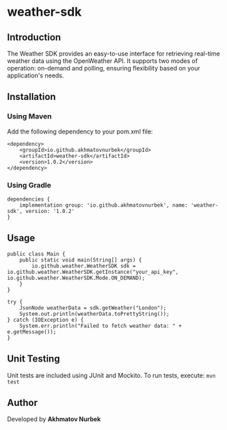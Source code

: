 # weather-sdk

## Introduction

The Weather SDK provides an easy-to-use interface for retrieving real-time weather data using the OpenWeather API. It
supports two modes of operation: on-demand and polling, ensuring flexibility based on your application's needs.

## Installation

### Using Maven

Add the following dependency to your pom.xml file:

```
<dependency>
    <groupId>io.github.akhmatovnurbek</groupId>
    <artifactId>weather-sdk</artifactId>
    <version>1.0.2</version>
</dependency>
```

### Using Gradle

```
dependencies {
    implementation group: 'io.github.akhmatovnurbek', name: 'weather-sdk', version: '1.0.2'
}
```

## Usage

```
public class Main {
    public static void main(String[] args) {
        io.github.weather.WeatherSDK sdk = io.github.weather.WeatherSDK.getInstance("your_api_key", io.github.weather.WeatherSDK.Mode.ON_DEMAND);
    }
}
```

```
try {
    JsonNode weatherData = sdk.getWeather("London");
    System.out.println(weatherData.toPrettyString());
} catch (IOException e) {
    System.err.println("Failed to fetch weather data: " + e.getMessage());
}
```

## Unit Testing

Unit tests are included using JUnit and Mockito.
To run tests, execute:
``` mvn test ```

## Author

Developed by **Akhmatov Nurbek**